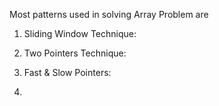 Most patterns used in solving Array Problem are

1. Sliding Window Technique: 

2. Two Pointers Technique: 

3. Fast & Slow Pointers:

4. 